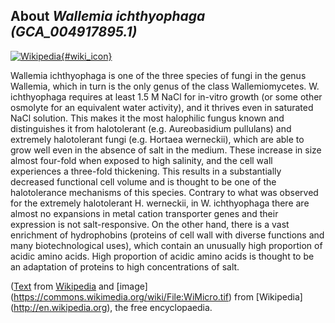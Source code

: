 
About *Wallemia ichthyophaga (GCA\_004917895.1)* 
--------------------------------------------------------------

[![Wikipedia](/img/wikipedia_logo_v2_en.png){#wiki_icon}](http://en.wikipedia.org/wiki/Wallemia_ichthyophaga)

Wallemia ichthyophaga is one of the three species of fungi in the genus
Wallemia, which in turn is the only genus of the class Wallemiomycetes.
W. ichthyophaga requires at least 1.5 M NaCl for in-vitro growth (or some other
osmolyte for an equivalent water activity), and it thrives even in saturated
NaCl solution. This makes it the most halophilic fungus known and distinguishes
it from halotolerant (e.g. Aureobasidium pullulans) and extremely halotolerant
fungi (e.g. Hortaea werneckii), which are able to grow well even in the absence
of salt in the medium. These increase in size almost four-fold when exposed to
high salinity, and the cell wall experiences a three-fold thickening. This
results in a substantially decreased functional cell volume and is thought to be
one of the halotolerance mechanisms of this species. Contrary to what was
observed for the extremely halotolerant H. werneckii, in W. ichthyophaga there
are almost no expansions in metal cation transporter genes and their expression
is not salt-responsive. On the other hand, there is a vast enrichment of
hydrophobins (proteins of cell wall with diverse functions and many
biotechnological uses), which contain an unusually high proportion of acidic
amino acids. High proportion of acidic amino acids is thought to be an
adaptation of proteins to high concentrations of salt.

([Text](http://en.wikipedia.org/wiki/Wallemia_ichthyophaga) from [Wikipedia](http://en.wikipedia.org/) 
and [image] (https://commons.wikimedia.org/wiki/File:WiMicro.tif) from [Wikipedia] (http://en.wikipedia.org), the free encyclopaedia.

